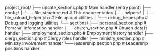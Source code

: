 project_root/
├── update_sections.php              # Main handler (entry point)
├── config/
│   └── file_structure.md           # This documentation
├── helpers/
│   ├── file_upload_helper.php      # File upload utilities
│   └── debug_helper.php            # Debug and logging utilities
└── sections/
    ├── personal_section.php        # Personal information handler
    ├── church_section.php          # Church details handler
    ├── employment_section.php      # Employment history handler
    ├── clergy_section.php          # Clergy roles handler
    ├── ministry_section.php        # Ministry involvement handler
    └── leadership_section.php      # Leadership positions handler
